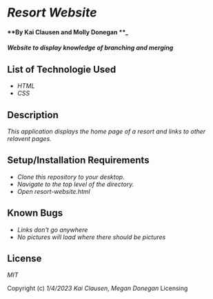 # _Resort Website_

#### **By Kai Clausen and Molly Donegan **_

#### _Website to display knowledge of branching and merging_

## List of Technologie Used

* _HTML_
* _CSS_
## Description

_This application displays the home page of a resort and links to other relavent pages._

## Setup/Installation Requirements

* _Clone this repository to your desktop._
* _Navigate to the top level of the directory._
* _Open resort-website.html_

## Known Bugs

* _Links don't go anywhere_
* _No pictures will load where there should be pictures_

## License

_MIT_

Copyright (c) _1/4/2023_ _Kai Clausen, Megan Donegan_
Licensing

